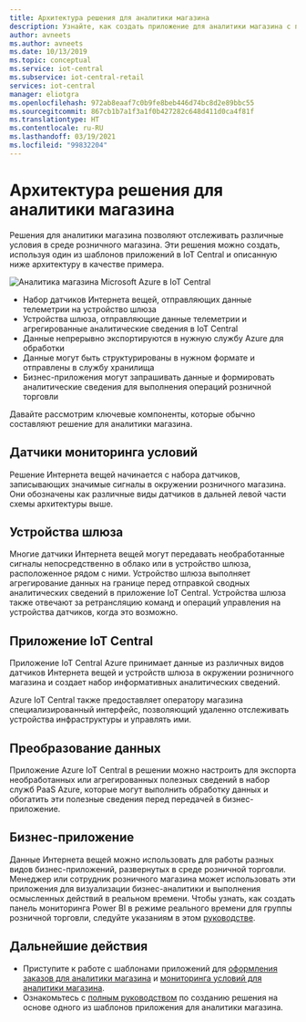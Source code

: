 ```yaml
---
title: Архитектура решения для аналитики магазина
description: Узнайте, как создать приложение для аналитики магазина с помощью шаблона приложения для оформления заказов в IoT Central.
author: avneets
ms.author: avneets
ms.date: 10/13/2019
ms.topic: conceptual
ms.service: iot-central
ms.subservice: iot-central-retail
services: iot-central
manager: eliotgra
ms.openlocfilehash: 972ab8eaaf7c0b9fe8beb446d74bc8d2e89bbc55
ms.sourcegitcommit: 867cb1b7a1f3a1f0b427282c648d411d0ca4f81f
ms.translationtype: HT
ms.contentlocale: ru-RU
ms.lasthandoff: 03/19/2021
ms.locfileid: "99832204"
---
```

# <a name="in-store-analytics-architecture"></a>Архитектура решения для аналитики магазина


Решения для аналитики магазина позволяют отслеживать различные условия в среде розничного магазина. Эти решения можно создать, используя один из шаблонов приложений в IoT Central и описанную ниже архитектуру в качестве примера.


![Аналитика магазина Microsoft Azure в IoT Central](./media/architecture/store-analytics-architecture-frame.png)

- Набор датчиков Интернета вещей, отправляющих данные телеметрии на устройство шлюза
- Устройства шлюза, отправляющие данные телеметрии и агрегированные аналитические сведения в IoT Central
- Данные непрерывно экспортируются в нужную службу Azure для обработки
- Данные могут быть структурированы в нужном формате и отправлены в службу хранилища
- Бизнес-приложения могут запрашивать данные и формировать аналитические сведения для выполнения операций розничной торговли
 
Давайте рассмотрим ключевые компоненты, которые обычно составляют решение для аналитики магазина.

## <a name="condition-monitoring-sensors"></a>Датчики мониторинга условий

Решение Интернета вещей начинается с набора датчиков, записывающих значимые сигналы в окружении розничного магазина. Они обозначены как различные виды датчиков в дальней левой части схемы архитектуры выше.

## <a name="gateway-devices"></a>Устройства шлюза

Многие датчики Интернета вещей могут передавать необработанные сигналы непосредственно в облако или в устройство шлюза, расположенное рядом с ними. Устройство шлюза выполняет агрегирование данных на границе перед отправкой сводных аналитических сведений в приложение IoT Central. Устройства шлюза также отвечают за ретрансляцию команд и операций управления на устройства датчиков, когда это возможно. 

## <a name="iot-central-application"></a>Приложение IoT Central

Приложение IoT Central Azure принимает данные из различных видов датчиков Интернета вещей и устройств шлюза в окружении розничного магазина и создает набор информативных аналитических сведений.

Azure IoT Central также предоставляет оператору магазина специализированный интерфейс, позволяющий удаленно отслеживать устройства инфраструктуры и управлять ими.

## <a name="data-transform"></a>Преобразование данных
Приложение Azure IoT Central в решении можно настроить для экспорта необработанных или агрегированных полезных сведений в набор служб PaaS Azure, которые могут выполнить обработку данных и обогатить эти полезные сведения перед передачей в бизнес-приложение. 

## <a name="business-application"></a>Бизнес-приложение
Данные Интернета вещей можно использовать для работы разных видов бизнес-приложений, развернутых в среде розничной торговли. Менеджер или сотрудник розничного магазина может использовать эти приложения для визуализации бизнес-аналитики и выполнения осмысленных действий в реальном времени. Чтобы узнать, как создать панель мониторинга Power BI в режиме реального времени для группы розничной торговли, следуйте указаниям в этом [руководстве](./tutorial-in-store-analytics-create-app.md).

## <a name="next-steps"></a>Дальнейшие действия
* Приступите к работе с шаблонами приложений для [оформления заказов для аналитики магазина](https://aka.ms/checkouttemplate) и [мониторинга условий для аналитики магазина](https://aka.ms/conditiontemplate). 
* Ознакомьтесь с [полным руководством](https://aka.ms/storeanalytics-tutorial) по созданию решения на основе одного из шаблонов приложения для аналитики магазина.
